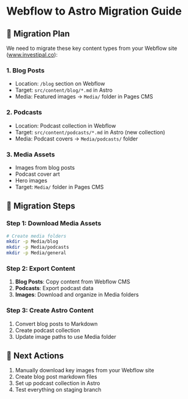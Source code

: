# Webflow to Astro Migration Guide

## 🎯 **Migration Plan**

We need to migrate these key content types from your Webflow site (www.investipal.co):

### **1. Blog Posts**
- Location: `/blog` section on Webflow
- Target: `src/content/blog/*.md` in Astro
- Media: Featured images → `Media/` folder in Pages CMS

### **2. Podcasts** 
- Location: Podcast collection in Webflow
- Target: `src/content/podcasts/*.md` in Astro (new collection)
- Media: Podcast covers → `Media/podcasts/` folder

### **3. Media Assets**
- Images from blog posts
- Podcast cover art
- Hero images
- Target: `Media/` folder in Pages CMS

## 🚀 **Migration Steps**

### **Step 1: Download Media Assets**
```bash
# Create media folders
mkdir -p Media/blog
mkdir -p Media/podcasts
mkdir -p Media/general
```

### **Step 2: Export Content**
1. **Blog Posts**: Copy content from Webflow CMS
2. **Podcasts**: Export podcast data
3. **Images**: Download and organize in Media folders

### **Step 3: Create Astro Content**
1. Convert blog posts to Markdown
2. Create podcast collection
3. Update image paths to use Media folder

## 📝 **Next Actions**
1. Manually download key images from your Webflow site
2. Create blog post markdown files
3. Set up podcast collection in Astro
4. Test everything on staging branch



